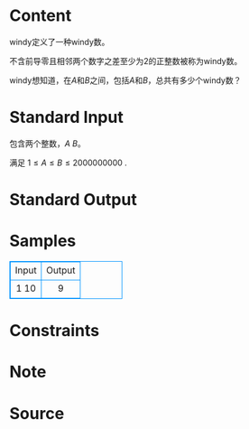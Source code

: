 
# Content

windy定义了一种windy数。

不含前导零且相邻两个数字之差至少为$2$的正整数被称为windy数。

windy想知道，在$A$和$B$之间，包括$A$和$B$，总共有多少个windy数？

# Standard Input

包含两个整数，$A$ $B$。

满足 $1 \leq A \leq B \leq 2000000000$ .

# Standard Output



# Samples

<style>
        table,table tr th, table tr td { border:1px solid #0094ff; }
        table { width: 200px; min-height: 25px; line-height: 25px; text-align: center; border-collapse: collapse;}   
    </style>
<table>
	<tr>
		<td>Input</td>
		<td>Output</td>
	</tr>
<tr><td>1 10</td><td>9</td></tr></table>


# Constraints



# Note



# Source


